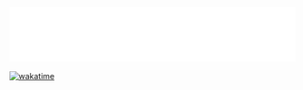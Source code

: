 [![Metrics](github-metrics.svg)](https://github.com/apwlq)

[![wakatime](https://wakatime.com/badge/user/07d60bfb-7712-46b2-8a32-fc84baea3d83.svg)](https://wakatime.com/@07d60bfb-7712-46b2-8a32-fc84baea3d83)
